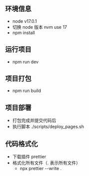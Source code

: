## 环境信息

- node v17.0.1
- 切换 node 版本 nvm use 17
- npm install

## 运行项目

- npm run dev

## 项目打包

- npm run build

## 项目部署

- 打包完成并提交代码后
- 执行脚本 ./scripts/deploy_pages.sh

## 代码格式化

- 下载插件 prettier
- 格式化所有文件（. 表示所有文件）
  - npx prettier --write .
